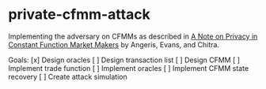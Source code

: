 # private-cfmm-attack

Implementing the adversary on CFMMs as described in [A Note on Privacy in Constant Function Market Makers](https://stanford.edu/~guillean/papers/cfmm-privacy.pdf) by Angeris, Evans, and Chitra.

Goals:
  [x] Design oracles
  [ ] Design transaction list
  [ ] Design CFMM
    [ ] Implement trade function
  [ ] Implement oracles
  [ ] Implement CFMM state recovery
  [ ] Create attack simulation